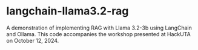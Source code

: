 # langchain-llama3.2-rag
A demonstration of implementing RAG with Llama 3.2-3b using LangChain and Ollama. This code accompanies the workshop presented at HackUTA on October 12, 2024.
